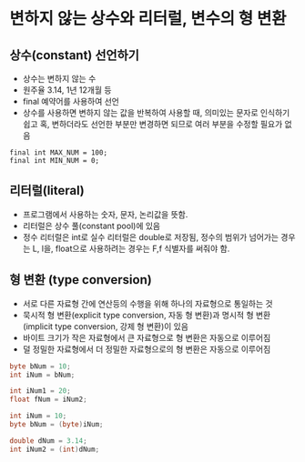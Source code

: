 # 변하지 않는 상수와 리터럴, 변수의 형 변환
## 상수(constant) 선언하기
- 상수는 변하지 않는 수
- 원주율 3.14, 1년 12개월 등
- final 예약어를 사용하여 선언
- 상수를 사용하면 변하지 않는 값을 반복하여 사용할 때, 의미있는 문자로 인식하기 쉽고 
  혹, 변하더라도 선언한 부분만 변경하면 되므로 여러 부분을 수정할 필요가 없음
```
final int MAX_NUM = 100;
final int MIN_NUM = 0;
```

## 리터럴(literal)
- 프로그램에서 사용하는 숫자, 문자, 논리값을 뜻함.
- 리터럴은 상수 풀(constant pool)에 있음
- 정수 리터럴은 int로 실수 리터럴은 double로 저장됨,
정수의 범위가 넘어가는 경우는 L, l을, float으로 사용하려는 경우는 F,f 식별자를 써줘야 함.

## 형 변환 (type conversion)
- 서로 다른 자료형 간에 연산등의 수행을 위해 하나의 자료형으로 통일하는 것
- 묵시적 형 변환(explicit type conversion, 자동 형 변환)과 명시적 형 변환(implicit type conversion, 강제 형 변환)이 있음
- 바이트 크기가 작은 자료형에서 큰 자료형으로 형 변환은 자동으로 이루어짐
- 덜 정밀한 자료형에서 더 정밀한 자료형으로의 형 변환은 자동으로 이루어짐

```java
byte bNum = 10;
int iNum = bNum;  

int iNum1 = 20;
float fNum = iNum2;

int iNum = 10;
byte bNum = (byte)iNum;

double dNum = 3.14;
int iNum2 = (int)dNum;
```
